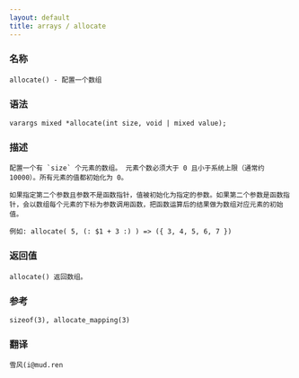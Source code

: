 ```yaml
---
layout: default
title: arrays / allocate
---
```


### 名称

    allocate() - 配置一个数组

### 语法

    varargs mixed *allocate(int size, void | mixed value);

### 描述

    配置一个有 `size` 个元素的数组。 元素个数必须大于 0 且小于系统上限（通常约10000）。所有元素的值都初始化为 0。

    如果指定第二个参数且参数不是函数指针，值被初始化为指定的参数。如果第二个参数是函数指针，会以数组每个元素的下标为参数调用函数，把函数运算后的结果做为数组对应元素的初始值。

    例如: allocate( 5, (: $1 + 3 :) ) => ({ 3, 4, 5, 6, 7 })

### 返回值

    allocate() 返回数组。

### 参考

    sizeof(3), allocate_mapping(3)

### 翻译

    雪风(i@mud.ren
